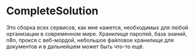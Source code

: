 # CompleteSolution
Это сборка всех сервисов, как мне кажется, необходимых для любой организации в современном мире. Хранилище паролей, база знаний, n8n, прокся с веб-мордой, небольшое файловое хранилище для документов и в дальнейшем может быть что-то ещё.
